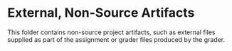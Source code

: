 # External, Non-Source Artifacts

This folder contains non-source project artifacts, such as external files supplied as
part of the assignment or grader files produced by the grader.


